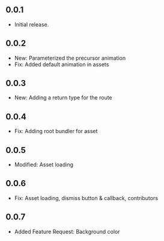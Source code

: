 ## 0.0.1

* Initial release.

## 0.0.2

* New: Parameterized the precursor animation
* Fix: Added default animation in assets

## 0.0.3

* New: Adding a return type for the route

## 0.0.4

* Fix: Adding root bundler for asset

## 0.0.5
* Modified: Asset loading

## 0.0.6
* Fix: Asset loading, dismiss button & callback, contributors

## 0.0.7
* Added Feature Request: Background color
